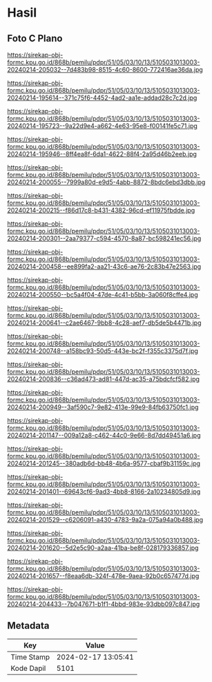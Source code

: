 # Hasil

## Foto C Plano

https://sirekap-obj-formc.kpu.go.id/868b/pemilu/pdpr/51/05/03/10/13/5105031013003-20240214-205032--7d483b98-8515-4c60-8600-772416ae36da.jpg

https://sirekap-obj-formc.kpu.go.id/868b/pemilu/pdpr/51/05/03/10/13/5105031013003-20240214-195614--371c75f6-4452-4ad2-aa1e-addad28c7c2d.jpg

https://sirekap-obj-formc.kpu.go.id/868b/pemilu/pdpr/51/05/03/10/13/5105031013003-20240214-195723--9a22d9e4-a662-4e63-95e8-f00141fe5c71.jpg

https://sirekap-obj-formc.kpu.go.id/868b/pemilu/pdpr/51/05/03/10/13/5105031013003-20240214-195946--8ff4ea8f-6da1-4622-88f4-2a95d46b2eeb.jpg

https://sirekap-obj-formc.kpu.go.id/868b/pemilu/pdpr/51/05/03/10/13/5105031013003-20240214-200055--7999a80d-e9d5-4abb-8872-8bdc6ebd3dbb.jpg

https://sirekap-obj-formc.kpu.go.id/868b/pemilu/pdpr/51/05/03/10/13/5105031013003-20240214-200215--f86d17c8-b431-4382-96cd-ef11975fbdde.jpg

https://sirekap-obj-formc.kpu.go.id/868b/pemilu/pdpr/51/05/03/10/13/5105031013003-20240214-200301--2aa79377-c594-4570-8a87-bc598241ec56.jpg

https://sirekap-obj-formc.kpu.go.id/868b/pemilu/pdpr/51/05/03/10/13/5105031013003-20240214-200458--ee899fa2-aa21-43c6-ae76-2c83b47e2563.jpg

https://sirekap-obj-formc.kpu.go.id/868b/pemilu/pdpr/51/05/03/10/13/5105031013003-20240214-200550--bc5a4f04-47de-4c41-b5bb-3a060f8cffe4.jpg

https://sirekap-obj-formc.kpu.go.id/868b/pemilu/pdpr/51/05/03/10/13/5105031013003-20240214-200641--c2ae6467-9bb8-4c28-aef7-db5de5b4471b.jpg

https://sirekap-obj-formc.kpu.go.id/868b/pemilu/pdpr/51/05/03/10/13/5105031013003-20240214-200748--a158bc93-50d5-443e-bc2f-f355c3375d7f.jpg

https://sirekap-obj-formc.kpu.go.id/868b/pemilu/pdpr/51/05/03/10/13/5105031013003-20240214-200836--c36ad473-ad81-447d-ac35-a75bdcfcf582.jpg

https://sirekap-obj-formc.kpu.go.id/868b/pemilu/pdpr/51/05/03/10/13/5105031013003-20240214-200949--3af590c7-9e82-413e-99e9-84fb63750fc1.jpg

https://sirekap-obj-formc.kpu.go.id/868b/pemilu/pdpr/51/05/03/10/13/5105031013003-20240214-201147--009a12a8-c462-44c0-9e66-8d7dd49451a6.jpg

https://sirekap-obj-formc.kpu.go.id/868b/pemilu/pdpr/51/05/03/10/13/5105031013003-20240214-201245--380adb6d-bb48-4b6a-9577-cbaf9b31159c.jpg

https://sirekap-obj-formc.kpu.go.id/868b/pemilu/pdpr/51/05/03/10/13/5105031013003-20240214-201401--69643cf6-9ad3-4bb8-8166-2a10234805d9.jpg

https://sirekap-obj-formc.kpu.go.id/868b/pemilu/pdpr/51/05/03/10/13/5105031013003-20240214-201529--c6206091-a430-4783-9a2a-075a94a0b488.jpg

https://sirekap-obj-formc.kpu.go.id/868b/pemilu/pdpr/51/05/03/10/13/5105031013003-20240214-201620--5d2e5c90-a2aa-41ba-be8f-028179336857.jpg

https://sirekap-obj-formc.kpu.go.id/868b/pemilu/pdpr/51/05/03/10/13/5105031013003-20240214-201657--f8eaa6db-324f-478e-9aea-92b0c657477d.jpg

https://sirekap-obj-formc.kpu.go.id/868b/pemilu/pdpr/51/05/03/10/13/5105031013003-20240214-204433--7b047671-b1f1-4bbd-983e-93dbb097c847.jpg


## Metadata

| Key        | Value               |
| ---------- | ------------------- |
| Time Stamp | 2024-02-17 13:05:41 |
| Kode Dapil | 5101                |



